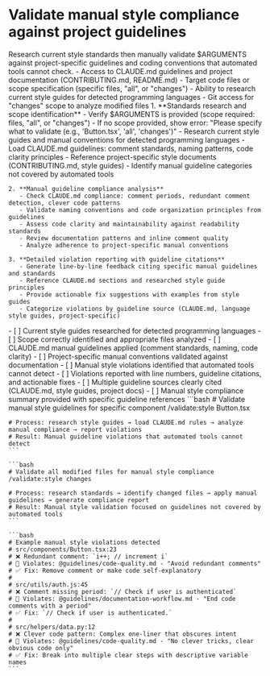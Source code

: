 # Validate manual style compliance against project guidelines

<instructions>
  <context>
    Research current style standards then manually validate $ARGUMENTS against project-specific guidelines and coding conventions that automated tools cannot check.
  </context>

  <requirements>
    - Access to CLAUDE.md guidelines and project documentation (CONTRIBUTING.md, README.md)
    - Target code files or scope specification (specific files, "all", or "changes")
    - Ability to research current style guides for detected programming languages
    - Git access for "changes" scope to analyze modified files
  </requirements>

  <execution>
    1. **Standards research and scope identification**
       - Verify $ARGUMENTS is provided (scope required: files, "all", or "changes")
       - If no scope provided, show error: "Please specify what to validate (e.g., 'Button.tsx', 'all', 'changes')"
       - Research current style guides and manual conventions for detected programming languages
       - Load CLAUDE.md guidelines: comment standards, naming patterns, code clarity principles
       - Reference project-specific style documents (CONTRIBUTING.md, style guides)
       - Identify manual guideline categories not covered by automated tools

    2. **Manual guideline compliance analysis**
       - Check CLAUDE.md compliance: comment periods, redundant comment detection, clever code patterns
       - Validate naming conventions and code organization principles from guidelines
       - Assess code clarity and maintainability against readability standards
       - Review documentation patterns and inline comment quality
       - Analyze adherence to project-specific manual conventions

    3. **Detailed violation reporting with guideline citations**
       - Generate line-by-line feedback citing specific manual guidelines and standards
       - Reference CLAUDE.md sections and researched style guide principles
       - Provide actionable fix suggestions with examples from style guides
       - Categorize violations by guideline source (CLAUDE.md, language style guides, project-specific)

  </execution>

  <validation>
    - [ ] Current style guides researched for detected programming languages
    - [ ] Scope correctly identified and appropriate files analyzed
    - [ ] CLAUDE.md manual guidelines applied (comment standards, naming, code clarity)
    - [ ] Project-specific manual conventions validated against documentation
    - [ ] Manual style violations identified that automated tools cannot detect
    - [ ] Violations reported with line numbers, guideline citations, and actionable fixes
    - [ ] Multiple guideline sources clearly cited (CLAUDE.md, style guides, project docs)
    - [ ] Manual style compliance summary provided with specific guideline references
  </validation>

  <examples>
    ```bash
    # Validate manual style guidelines for specific component
    /validate:style Button.tsx

    # Process: research style guides → load CLAUDE.md rules → analyze manual compliance → report violations
    # Result: Manual guideline violations that automated tools cannot detect
    ```

    ```bash
    # Validate all modified files for manual style compliance
    /validate:style changes

    # Process: research standards → identify changed files → apply manual guidelines → generate compliance report
    # Result: Manual style validation focused on guidelines not covered by automated tools
    ```

    ```bash
    # Example manual style violations detected
    # src/components/Button.tsx:23
    # ❌ Redundant comment: `i++; // increment i`
    # 📖 Violates: @guidelines/code-quality.md - "Avoid redundant comments"
    # ✅ Fix: Remove comment or make code self-explanatory
    #
    # src/utils/auth.js:45
    # ❌ Comment missing period: `// Check if user is authenticated`
    # 📖 Violates: @guidelines/documentation-workflow.md - "End code comments with a period"
    # ✅ Fix: `// Check if user is authenticated.`
    #
    # src/helpers/data.py:12
    # ❌ Clever code pattern: Complex one-liner that obscures intent
    # 📖 Violates: @guidelines/code-quality.md - "No clever tricks, clear obvious code only"
    # ✅ Fix: Break into multiple clear steps with descriptive variable names
    ```

  </examples>
</instructions>
